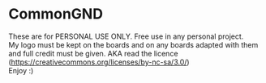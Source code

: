 # CommonGND
These are for PERSONAL USE ONLY. Free use in any personal project.
<br>My logo must be kept on the boards and on any boards adapted with them and full credit must be given. AKA read the licence (https://creativecommons.org/licenses/by-nc-sa/3.0/)
<br>Enjoy :)
